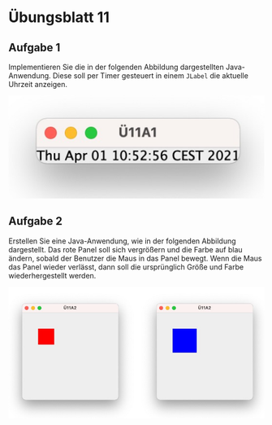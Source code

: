 # Übungsblatt 11
## Aufgabe 1
Implementieren Sie die in der folgenden Abbildung dargestellten Java-Anwendung. Diese
soll per Timer gesteuert in einem `JLabel` die aktuelle Uhrzeit anzeigen.

![](uebung11-Aufgabe1-Bild1.jpeg)

## Aufgabe 2
Erstellen Sie eine Java-Anwendung, wie in der folgenden Abbildung dargestellt. Das rote
Panel soll sich vergrößern und die Farbe auf blau ändern, sobald der Benutzer die Maus
in das Panel bewegt. Wenn die Maus das Panel wieder verlässt, dann soll die ursprünglich
Größe und Farbe wiederhergestellt werden.

![](uebung11-Aufgabe2-Bild1.jpeg)
